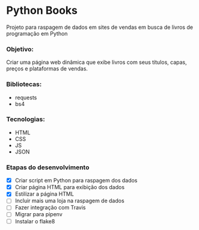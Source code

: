 # Python Books
Projeto para raspagem de dados em sites de vendas em busca de livros de programação em Python


### Objetivo:
Criar uma página web dinâmica que exibe livros com seus títulos, capas, preços e plataformas de vendas.

### Bibliotecas:
- requests
- bs4

### Tecnologias:
- HTML
- CSS
- JS
- JSON

### Etapas do desenvolvimento

- [x] Criar script em Python para raspagem dos dados
- [x] Criar página HTML para exibição dos dados
- [x] Estilizar a página HTML
- [ ] Incluir mais uma loja na raspagem de dados
- [ ] Fazer integração com Travis
- [ ] Migrar para pipenv
- [ ] Instalar o flake8
